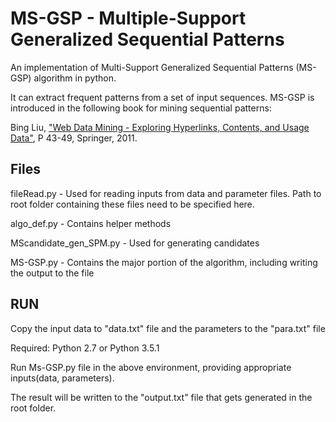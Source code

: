 # MS-GSP - Multiple-Support Generalized Sequential Patterns
An implementation of Multi-Support Generalized Sequential Patterns (MS-GSP) algorithm in python.

It can extract frequent patterns from a set of input sequences. MS-GSP is introduced in the following book for mining sequential patterns:

Bing Liu, ["Web Data Mining - Exploring Hyperlinks, Contents, and Usage Data"](https://www.springer.com/us/book/9783642194597), P 43-49, Springer, 2011.

## Files

fileRead.py - Used for reading inputs from data and parameter files. Path to root folder containing these files need to be specified here.

algo_def.py - Contains helper methods

MScandidate_gen_SPM.py - Used for generating candidates

MS-GSP.py - Contains the major portion of the algorithm, including writing the output to the file

## RUN

Copy the input data to "data.txt" file and the parameters to the "para.txt" file

Required: Python 2.7 or Python 3.5.1

Run Ms-GSP.py file in the above environment, providing appropriate inputs(data, parameters).

The result will be written to the "output.txt" file that gets generated in the root folder.
 
